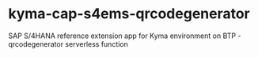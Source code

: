 # kyma-cap-s4ems-qrcodegenerator
SAP S/4HANA reference extension app for Kyma environment on BTP - qrcodegenerator serverless function
